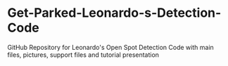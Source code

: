 # Get-Parked-Leonardo-s-Detection-Code
GitHub Repository for Leonardo's Open Spot Detection Code with main files, pictures, support files and tutorial presentation

